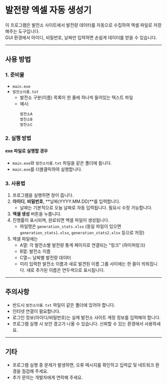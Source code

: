 # 발전량 엑셀 자동 생성기

이 프로그램은 발전소 사이트에서 발전량 데이터를 자동으로 수집하여 엑셀 파일로 저장해주는 도구입니다.  
GUI 환경에서 아이디, 비밀번호, 날짜만 입력하면 손쉽게 데이터를 받을 수 있습니다.

---

## 사용 방법

### 1. 준비물

- `main.exe`
- `발전소이름.txt`  
  - 발전소 구분(이름) 목록이 한 줄에 하나씩 들어있는 텍스트 파일  
  - 예시:
    ```
    발전소A
    발전소B
    발전소C
    ```

### 2. 실행 방법

#### exe 파일로 실행할 경우
- `main.exe`와 `발전소이름.txt` 파일을 같은 폴더에 둡니다.
- `main.exe`를 더블클릭하여 실행합니다.

### 3. 사용법

1. 프로그램을 실행하면 창이 뜹니다.
2. **아이디**, **비밀번호**, **날짜(YYYY.MM.DD)**를 입력합니다.
   - 날짜는 기본적으로 오늘 날짜로 자동 입력됩니다. 필요시 수정 가능합니다.
3. **엑셀 생성** 버튼을 누릅니다.
4. 진행률이 표시되며, 완료되면 엑셀 파일이 생성됩니다.
   - 파일명은 `generation_stats.xlsx` (동일 파일이 있으면 `generation_stats1.xlsx`, `generation_stats2.xlsx` 등으로 저장)
5. 엑셀 파일에는
   - A열: 각 발전소별 발전량 통계 페이지로 연결되는 "링크" (하이퍼링크)
   - B열: 발전소 이름
   - C열~: 날짜별 발전량 데이터
   - 미리 입력한 발전소 이름과 새로 발견된 이름 그룹 사이에는 한 줄이 띄워집니다. 새로 추가된 이름은 연두색으로 표시됩니다.

---

## 주의사항

- 반드시 `발전소이름.txt` 파일이 같은 폴더에 있어야 합니다.
- 인터넷 연결이 필요합니다.
- 로그인 정보(아이디/비밀번호)는 실제 발전소 사이트 계정 정보를 입력해야 합니다.
- 프로그램 실행 시 보안 경고가 나올 수 있습니다. 신뢰할 수 있는 환경에서 사용하세요.

---

## 기타

- 프로그램 실행 중 문제가 발생하면, 오류 메시지를 확인하고 입력값 및 네트워크 환경을 점검해 주세요.
- 추가 문의는 개발자에게 연락해 주세요.